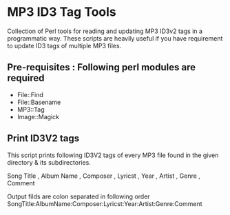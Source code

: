 # MP3 ID3 Tag Tools
Collection of Perl tools for reading and updating MP3 ID3v2 tags in a programmatic way. These scripts are heavily useful
if you have requirement to update ID3 tags of multiple MP3 files.

## Pre-requisites : Following perl modules are required

* File::Find
* File::Basename
* MP3::Tag
* Image::Magick

## Print ID3V2 tags
This script prints following ID3V2 tags of every MP3 file found in the given directory & its subdirectories.

Song Title , Album Name , Composer , Lyricst , Year , Artist , Genre , Comment

Output filds are colon separated in following order
SongTitle:AlbumName:Composer:Lyricst:Year:Artist:Genre:Comment
